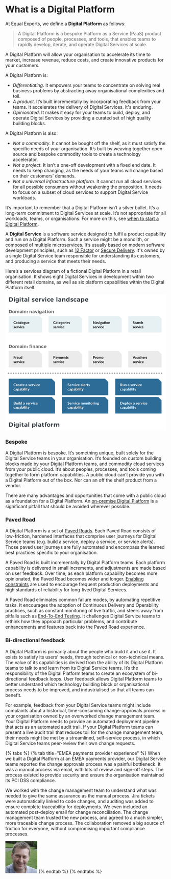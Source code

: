 # What is a Digital Platform

At Equal Experts, we define a **Digital Platform** as follows:

> A Digital Platform is a bespoke Platform as a Service \(PaaS\) product composed of people, processes, and tools, that enables teams to rapidly develop, iterate, and operate Digital Services at scale.

A Digital Platform will allow your organisation to accelerate its time to market, increase revenue, reduce costs, and create innovative products for your customers.

A Digital Platform is:

* _Differentiating_. It empowers your teams to concentrate on solving real business problems by abstracting away organisational complexities and toil.
* _A product._ It’s built incrementally by incorporating feedback from your teams. It accelerates the delivery of Digital Services. It's enduring.
* _Opinionated_. It makes it easy for your teams to build, deploy, and operate Digital Services by providing a curated set of high quality building blocks.

A Digital Platform is also:

* _Not a commodity_. It cannot be bought off the shelf, as it must satisfy the specific needs of your organisation. It’s built by weaving together open-source and bespoke commodity tools to create a technology accelerator.
* _Not a project._ It isn’t a one-off development with a fixed end date. It needs to keep changing, as the needs of your teams will change based on their customers’ demands.
* _Not a universal infrastructure platform_. It cannot run all cloud services for all possible consumers without weakening the proposition. It needs to focus on a subset of cloud services to support Digital Service workloads.

It’s important to remember that a Digital Platform isn’t a silver bullet. It’s a long-term commitment to Digital Services at scale. It’s not appropriate for all workloads, teams, or organisations. For more on this, see [when to start a Digital Platform](https://digital-platform.playbook.ee/introduction/when-to-start-a-digital-platform).

A **Digital Service** is a software service designed to fulfil a product capability and run on a Digital Platform. Such a service might be a monolith, or composed of multiple microservices. It’s usually based on modern software development principles, such as [12 Factor](https://12factor.net/) or [Secure Delivery](https://secure-delivery.playbook.ee/). It's owned by a single Digital Service team responsible for understanding its customers, and producing a service that meets their needs.

Here’s a services diagram of a fictional Digital Platform in a retail organisation. It shows eight Digital Services in development within two different retail domains, as well as six platform capabilities within the Digital Platform itself.

![Digital Services on a Digital Platform](../.gitbook/assets/digital-platform-services.png)

### Bespoke

A Digital Platform is bespoke. It’s something unique, built solely for the Digital Service teams in your organisation. It’s founded on custom building blocks made by your Digital Platform teams, and commodity cloud services from your public cloud. It’s about peoples, processes, and tools coming together to form platform capabilities. A public cloud can’t provide you with a Digital Platform out of the box. Nor can an off the shelf product from a vendor. 

There are many advantages and opportunities that come with a public cloud as a foundation for a Digital Platform. An [on-premise Digital Platform](https://digital-platform.playbook.ee/pitfalls/on-premise-digital-platform) is a significant pitfall that should be avoided wherever possible.

### Paved Road

A Digital Platform is a set of [Paved Roads](https://www.oreilly.com/library/view/oscon-2017-/9781491976227/video306724.html). Each Paved Road consists of low-friction, hardened interfaces that comprise user journeys for Digital Service teams \(e.g. build a service, deploy a service, or service alerts\). Those paved user journeys are fully automated and encompass the learned best practices specific to your organisation. 

A Paved Road is built incrementally by Digital Platform teams. Each platform capability is delivered in small increments, and adjustments are made based on user feedback. Over time, as each platform capability becomes more opinionated, the Paved Road becomes wider and longer. [Enabling constraints](https://theitriskmanager.com/2018/12/09/constraints-that-enable/) are used to encourage frequent production deployments and high standards of reliability for long-lived Digital Services.

A Paved Road eliminates common failure modes, by automating repetitive tasks. It encourages the adoption of Continuous Delivery and Operability practices, such as constant monitoring of live traffic, and steers away from pitfalls such as [End-To-End Testing](https://digital-platform.playbook.ee/pitfalls#industrialised-end-to-end-testing). It challenges Digital Service teams to rethink how they approach particular problems, and contribute enhancements and features back into the Paved Road experience. 

### Bi-directional feedback

A Digital Platform is primarily about the people who build it and use it. It exists to satisfy its users’ needs, through technical or non-technical means. The value of its capabilities is derived from the ability of its Digital Platform teams to talk to and learn from its Digital Service teams. It’s the responsibility of the Digital Platform teams to create an ecosystem of bi-directional feedback loops. User feedback allows Digital Platform teams to better understand which technology building block or organisational process needs to be improved, and industrialised so that all teams can benefit. 

For example, feedback from your Digital Service teams might include complaints about a historical, time-consuming change-approvals process in your organisation owned by an overworked change management team. Your Digital Platform needs to provide an automated deployment pipeline that acts as an automated audit trail. If your Digital Platform teams can present a live audit trail that reduces toil for the change management team, their needs might be met by a streamlined, self-service process, in which Digital Service teams peer-review their own change requests.

{% tabs %}
{% tab title="EMEA payments provider experience" %}
When we built a Digital Platform at an EMEA payments provider, our Digital Service teams reported the change approvals process was a painful bottleneck. It was a manual process via email, with lots of review and sign-off steps. The process existed to provide security and ensure the organisation maintained its PCI DSS compliance.

We worked with the change management team to understand what was needed to give the same assurance as the manual process. Jira tickets were automatically linked to code changes, and auditing was added to ensure complete traceability for deployments. We even included an automated post-deploy email for change reconciliation. The change management team trusted the new process, and agreed to a much simpler, more traceable change process. The collaboration removed a big source of friction for everyone, without compromising important compliance processes.

![Dave Hewett](../.gitbook/assets/davehewett.png)
{% endtab %}
{% endtabs %}



